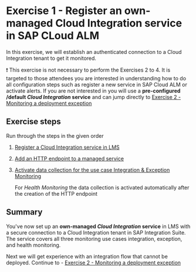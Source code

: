 # Exercise 1 - Register an own-managed Cloud Integration service in SAP CLoud ALM

In this exercise, we will establish an authenticated connection to a Cloud Integration tenant to get it monitored.

:heavy_exclamation_mark: This exercise is not necessary to perform the Exercises 2 to 4. It is targeted to those attendees you are interested in understanding how to do all configuration steps such as register a new service in SAP Cloud ALM or activate alerts. If you are not interested in you will use a **pre-configured /default *Cloud Integration* service** and can jump directly to [Exercise 2 - Monitoring a deployment exception](/exercises/ex2/README.md)

## Exercise steps

Run through the steps in the given order

1. [Register a Cloud Integration service in LMS](/exercises/ex1/ex11/)
2. [Add an HTTP endpoint to a managed service](/exercises/ex1/ex12/)
3. [Activate data collection for the use case Integration & Exception Monitoring](/exercises/ex1/ex13/)

   For *Health Monitoring* the data collection is activated automatically after the creation of the HTTP endpoint

## Summary

You've now set up an **own-managed *Cloud Integration* service** in LMS with a secure connection to a Cloud Integration tenant in SAP Integration Suite. The service covers all three monitoring use cases integration, exception, and health monitoring.

Next we will get experience with an integration flow that cannot be deployed. Continue to - [Exercise 2 - Monitoring a deployment exception](/exercises/ex2/README.md)
